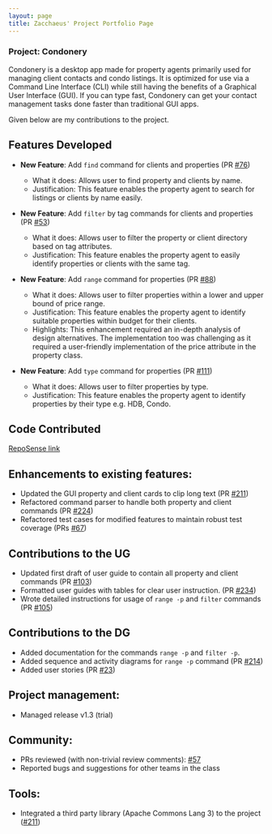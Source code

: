 ```yaml
---
layout: page
title: Zacchaeus' Project Portfolio Page
---
```


### Project: Condonery

Condonery is a desktop app made for property agents primarily used for managing client contacts and condo listings.
It is optimized for use via a Command Line Interface (CLI) while still having the benefits of a Graphical User Interface (GUI).
If you can type fast, Condonery can get your contact management tasks done faster than traditional GUI apps.

Given below are my contributions to the project.

## Features Developed

- **New Feature**: Add `find` command for clients and properties (PR [#76](https://github.com/AY2223S1-CS2103-W14-1/tp/pull/76))
  - What it does: Allows user to find property and clients by name.
  - Justification: This feature enables the property agent to search for listings or clients by name easily.

- **New Feature**: Add `filter` by tag commands for clients and properties (PR [#53](https://github.com/AY2223S1-CS2103-W14-1/tp/pull/53))
  - What it does: Allows user to filter the property or client directory based on tag attributes.
  - Justification: This feature enables the property agent to easily identify properties or clients with the same tag.

- **New Feature**: Add `range` command for properties (PR [#88](https://github.com/AY2223S1-CS2103-W14-1/tp/pull/88))
  - What it does: Allows user to filter properties within a lower and upper bound of price range.
  - Justification: This feature enables the property agent to identify suitable properties within budget for their clients.
  - Highlights: This enhancement required an in-depth analysis of design alternatives.
  The implementation too was challenging as it required a user-friendly implementation of the price attribute in the property class.

- **New Feature**: Add `type` command for properties (PR [#111](https://github.com/AY2223S1-CS2103-W14-1/tp/pull/111))
  - What it does: Allows user to filter properties by type.
  - Justification: This feature enables the property agent to identify properties by their type e.g. HDB, Condo.

## Code Contributed

[RepoSense link](https://nus-cs2103-ay2223s1.github.io/tp-dashboard/?search=zacchaeuschok&breakdown=true)

## Enhancements to existing features:

- Updated the GUI property and client cards to clip long text (PR [#211](https://github.com/AY2223S1-CS2103-W14-1/tp/pull/211))
- Refactored command parser to handle both property and client commands (PR [#224](https://github.com/AY2223S1-CS2103-W14-1/tp/pull/224))
- Refactored test cases for modified features to maintain robust test coverage (PRs [#67](https://github.com/AY2223S1-CS2103-W14-1/tp/pull/67))

## Contributions to the UG

- Updated first draft of user guide to contain all property and client commands (PR [#103](https://github.com/AY2223S1-CS2103-W14-1/tp/pull/103))
- Formatted user guides with tables for clear user instruction. (PR [#234](https://github.com/AY2223S1-CS2103-W14-1/tp/pull/234))
- Wrote detailed instructions for usage of `range -p` and `filter` commands (PR [#105](https://github.com/AY2223S1-CS2103-W14-1/tp/pull/105))

## Contributions to the DG

- Added documentation for the commands `range -p` and `filter -p`.
- Added sequence and activity diagrams for `range -p` command (PR [#214](https://github.com/AY2223S1-CS2103-W14-1/tp/pull/214))
- Added user stories (PR [#23](https://github.com/AY2223S1-CS2103-W14-1/tp/pull/23))

## Project management:

- Managed release v1.3 (trial)

## Community:

- PRs reviewed (with non-trivial review comments): [#57](https://github.com/AY2223S1-CS2103-W14-1/tp/pull/57)
- Reported bugs and suggestions for other teams in the class

## Tools:

- Integrated a third party library (Apache Commons Lang 3) to the project ([#211](https://github.com/AY2223S1-CS2103-W14-1/tp/pull/211))
